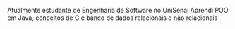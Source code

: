 Atualmente estudante de Engenharia de Software no UniSenai
Aprendi POO em Java, conceitos de C e banco de dados relacionais e não relacionais
